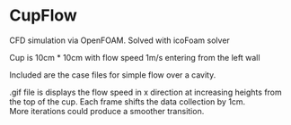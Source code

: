 # CupFlow #

CFD simulation via OpenFOAM. Solved with icoFoam solver 

Cup is 10cm * 10cm with flow speed 1m/s entering from the left wall
 
Included are the case files for simple flow over a cavity.
 

 
 .gif file is displays the flow speed in x direction at increasing heights from the top of the cup. 
Each frame shifts the data collection by 1cm.  
More iterations could produce a smoother transition. 
